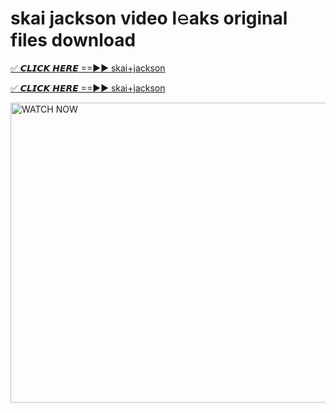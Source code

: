 # skai jackson video l𝚎aks original files download

<p><a href="https://mediafirer.com/skai+jackson&ref=titik" rel="nofollow">✅ 𝘾𝙇𝙄𝘾𝙆 𝙃𝙀𝙍𝙀 ==►► skai+jackson</a></p>

<p><a href="https://mediafirer.com/skai+jackson&ref=titik" rel="nofollow">✅ 𝘾𝙇𝙄𝘾𝙆 𝙃𝙀𝙍𝙀 ==►► skai+jackson</a></p>

<p><a rel="nofollow" title="WATCH NOW" href="https://mediafirer.com/skai+jackson&ref=titik"><img border="skai+jackson" height="480" width="854" title="WATCH NOW" alt="WATCH NOW" src="https://i.imgur.com/WiGg2rx.gif"></a></p>
